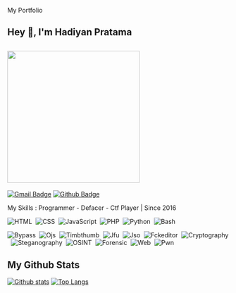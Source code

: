 
My Portfolio
## Hey 👋, I'm Hadiyan Pratama
## <img src="https://i.ibb.co/71cQZh5/IMG-20200521-WA0133.jpg" width="300" height="300">
[![Gmail Badge](https://img.shields.io/badge/-dhpriv8@gmail.com-c14438?style=flat&logo=Gmail&logoColor=black&link=mailto:dhpriv8@gmail.com)](mailto:dhpriv8@gmail.com) [![Github Badge](https://img.shields.io/badge/-beruangsalju-black?style=flat&logo=github&logoColor=red&link=https://github.com/beruangsalju/)](https://www.github.com/beruangsalju/)
<p align='left'>My Skills : Programmer - Defacer - Ctf Player | Since 2016</p>


![HTML](https://img.shields.io/badge/-HTML-282A36?style=flat&logo=HTML5)&nbsp;
![CSS](https://img.shields.io/badge/-CSS-282A36?style=flat&logo=CSS3&logoColor=1572B6)&nbsp;
![JavaScript](https://img.shields.io/badge/-JavaScript-282A36?style=flat&logo=Javascript)&nbsp;
![PHP](https://img.shields.io/badge/-PHP-282A36?style=flat&logo=PHP)&nbsp;
![Python](https://img.shields.io/badge/-Python-282A36?style=flat&logo=Python)&nbsp;
![Bash](https://img.shields.io/badge/-Shell-282A36?style=flat&logo=Shell)&nbsp;

![Bypass](https://img.shields.io/badge/-Bypass-282A36?style=flat&logo=Bypass)&nbsp;
![Ojs](https://img.shields.io/badge/-Ojs-282A36?style=flat&logo=Ojs)&nbsp;
![Timbthumb](https://img.shields.io/badge/-Timthumb-282A36?style=flat&logo=Timthumb)&nbsp;
![Jfu](https://img.shields.io/badge/-Jfu-282A36?style=flat&logo=Jfu)&nbsp;
![Jso](https://img.shields.io/badge/-Jso-282A36?style=flat&logo=Jso)&nbsp;
![Fckeditor](https://img.shields.io/badge/-Fckeditor-282A36?style=flat&logo=Fckeditor)&nbsp;
![Cryptography](https://img.shields.io/badge/-Cryptography-282A36?style=flat&logo=Cryptograhpy)&nbsp;
![Steganography](https://img.shields.io/badge/-Steganography-282A36?style=flat&logo=Steganography)&nbsp;
![OSINT](https://img.shields.io/badge/-OSINT-282A36?style=flat&logo=OSINT)&nbsp;
![Forensic](https://img.shields.io/badge/-Forensic-282A36?style=flat&logo=Forensic)&nbsp;
![Web](https://img.shields.io/badge/-Web-282A36?style=flat&logo=Web)&nbsp;
![Pwn](https://img.shields.io/badge/-Pwn-282A36?style=flat&logo=Pwn)&nbsp;









## My Github Stats

[![Github stats](https://github-readme-stats.vercel.app/api?username=beruangsalju&show_icons=true&include_all_commits=true&hide_border=true&bg_color=282A36&icon_color=686868&title_color=57c7ff&text_color=9aedfe&custom_title=My+Github+Stats)](https://github.com/beruangsalju/omest)
[![Top Langs](https://github-readme-stats.vercel.app/api/top-langs/?username=beruangsalju&layout=compact&hide_border=true&bg_color=282A36&icon_color=686868&title_color=57c7ff&tvext_color=9aedfe)](https://github.com/beruangsalju/omest)
 


